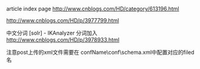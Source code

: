 article index page
http://www.cnblogs.com/HD/category/613196.html


http://www.cnblogs.com/HD/p/3977799.html

中文分词
[solr] - IKAnalyzer 分词加入
http://www.cnblogs.com/HD/p/3978933.html

注意post上传的xml文件需要在  confName\conf\schema.xml中配置对应的filed名